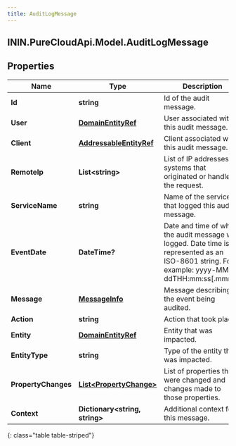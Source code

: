 ```yaml
---
title: AuditLogMessage
---
```

## ININ.PureCloudApi.Model.AuditLogMessage

## Properties

|Name | Type | Description | Notes|
|------------ | ------------- | ------------- | -------------|
| **Id** | **string** | Id of the audit message. | [optional] |
| **User** | [**DomainEntityRef**](DomainEntityRef.html) | User associated with this audit message. | [optional] |
| **Client** | [**AddressableEntityRef**](AddressableEntityRef.html) | Client associated with this audit message. | [optional] |
| **RemoteIp** | **List&lt;string&gt;** | List of IP addresses of systems that originated or handled the request. | [optional] |
| **ServiceName** | **string** | Name of the service that logged this audit message. | [optional] |
| **EventDate** | **DateTime?** | Date and time of when the audit message was logged. Date time is represented as an ISO-8601 string. For example: yyyy-MM-ddTHH:mm:ss[.mmm]Z | [optional] |
| **Message** | [**MessageInfo**](MessageInfo.html) | Message describing the event being audited. | [optional] |
| **Action** | **string** | Action that took place. | [optional] |
| **Entity** | [**DomainEntityRef**](DomainEntityRef.html) | Entity that was impacted. | [optional] |
| **EntityType** | **string** | Type of the entity that was impacted. | [optional] |
| **PropertyChanges** | [**List&lt;PropertyChange&gt;**](PropertyChange.html) | List of properties that were changed and changes made to those properties. | [optional] |
| **Context** | **Dictionary&lt;string, string&gt;** | Additional context for this message. | [optional] |
{: class="table table-striped"}



